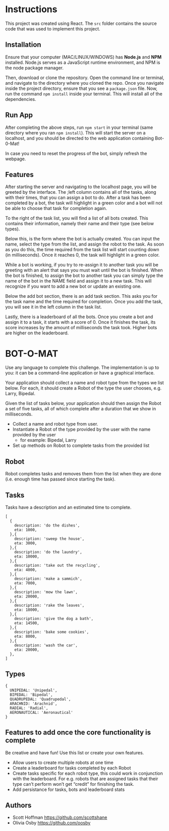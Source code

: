 # Instructions
This project was created using React.  The ```src``` folder contains the source code that was used to implement this project.

## Installation
Ensure that your computer (MAC/LINUX/WINDOWS) has **Node.js** and **NPM** installed.  Node.js serves as a JavaScript runtime environment, and NPM is the node package manager.

Then, download or clone the repository.  Open the command line or terminal, and navigate to the directory where you cloned the repo.  Once you navigate inside the project directory, ensure that you see a ```package.json``` file.  Now, run the command ```npm install``` inside your terminal.  This will install all of the dependencies.

## Run App
After completing the above steps, run ```npm start``` in your terminal (same directory where you ran ```npm install```).  This will start the server on a localhost, and you should be directed to the web application containing Bot-0-Mat!

In case you need to reset the progress of the bot, simply refresh the webpage.

## Features
After starting the server and navigating to the localhost page, you will be greeted by the interface.  The ;left column contains all of the tasks, along with their times, that you can assign a bot to do.  After a task has been completed by a bot, the task will highlight in a green color and a bot will not be able to choose that task for completion again.

To the right of the task list, you will find a list of all bots created.  This contains their information, namely their name and their type (see below types). 

Below this, is the form where the bot is actually created.  You can input the name, select the type from the list, and assign the robot to the task.  As soon as you do this, the time required from the task list will start counting down (in milliseconds).  Once it reaches 0, the task will highlight in a green color.

While a bot is working, if you try to re-assign it to another task you will be greeting with an alert that says you must wait until the bot is finished.  When the bot is finished, to assign the bot to another task you can simply type the name of the bot in the NAME field and assign it to a new task.  This will recognize if you want to add a new bot or update an existing one.  

Below the add bot section, there is an add task section.  This asks you for the task name and the time required for completion.  Once you add the task, you will see it in the left column in the task list.

Lastly, there is a leaderboard of all the bots.  Once you create a bot and assign it to a task, it starts with a score of 0.  Once it finishes the task, its score increases by the amount of milliseconds the task took.  Higher bots are higher on the leaderboard.  


# BOT-O-MAT
Use any language to complete this challenge. The implementation is up to you: it can be a command-line application or have a graphical interface.

Your application should collect a name and robot type from the types we list below. For each, it should create a Robot of the type the user chooses, e.g. Larry, Bipedal. 

Given the list of tasks below, your application should then assign the Robot a set of five tasks, all of which complete after a duration that we show in milliseconds. 



- Collect a name and robot type from user.
- Instantiate a Robot of the type provided by the user with the name provided by the user
  - for example: Bipedal, Larry
- Set up methods on Robot to complete tasks from the provided list

## Robot
Robot completes tasks and removes them from the list when they are done (i.e. enough time has passed since starting the task).

## Tasks
Tasks have a description and an estimated time to complete.

```
[
  {
    description: 'do the dishes',
    eta: 1000,
  },{
    description: 'sweep the house',
    eta: 3000,
  },{
    description: 'do the laundry',
    eta: 10000,
  },{
    description: 'take out the recycling',
    eta: 4000,
  },{
    description: 'make a sammich',
    eta: 7000,
  },{
    description: 'mow the lawn',
    eta: 20000,
  },{
    description: 'rake the leaves',
    eta: 18000,
  },{
    description: 'give the dog a bath',
    eta: 14500,
  },{
    description: 'bake some cookies',
    eta: 8000,
  },{
    description: 'wash the car',
    eta: 20000,
  },
]
```

## Types
```
{ 
  UNIPEDAL: 'Unipedal',
  BIPEDAL: 'Bipedal',
  QUADRUPEDAL: 'Quadrupedal',
  ARACHNID: 'Arachnid',
  RADIAL: 'Radial',
  AERONAUTICAL: 'Aeronautical'
}
```

## Features to add once the core functionality is complete
Be creative and have fun! Use this list or create your own features.
- Allow users to create multiple robots at one time
- Create a leaderboard for tasks completed by each Robot
- Create tasks specific for each robot type, this could work in conjunction with the leaderboard. For e.g. robots that are assigned tasks that their type can’t perform won’t get “credit” for finishing the task.
- Add persistance for tasks, bots and leaderboard stats


## Authors
- Scott Hoffman <https://github.com/scottshane>
- Olivia Osby <https://github.com/oosby>
